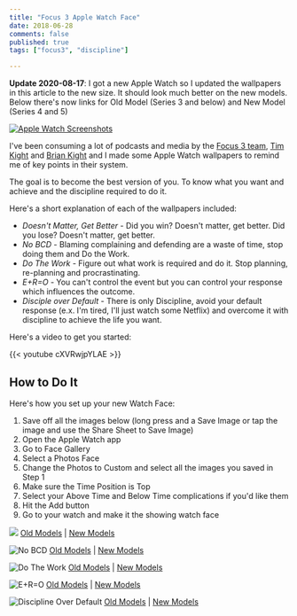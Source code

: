```yaml
---
title: "Focus 3 Apple Watch Face"
date: 2018-06-28
comments: false
published: true
tags: ["focus3", "discipline"]

---
```


**Update 2020-08-17**: I got a new Apple Watch so I updated the wallpapers in this article to the new size. It should look much better on the new models. Below there's now links for Old Model (Series 3 and below) and New Model (Series 4 and 5)

[![Apple Watch Screenshots](/focus3-apple-watch-face/focus3-apple-watch-face.gif)](/focus3-apple-watch-face/focus3-apple-watch-face.gif)

I've been consuming a lot of podcasts and media by the [Focus 3 team](http://focus3.com), [Tim Kight](https://twitter.com/timothykight) and [Brian Kight](https://twitter.com/tbriankight) and I made some Apple Watch wallpapers to remind me of key points in their system.

The goal is to become the best version of you. To know what you want and achieve and the discipline required to do it.

Here's a short explanation of each of the wallpapers included:

- _Doesn't Matter, Get Better_ - Did you win? Doesn't matter, get better. Did you lose? Doesn't matter, get better.
- _No BCD_ - Blaming complaining and defending are a waste of time, stop doing them and Do the Work.
- _Do The Work_ - Figure out what work is required and do it. Stop planning, re-planning and procrastinating.
- _E+R=O_ - You can't control the event but you can control your response which influences the outcome. 
- _Disciple over Default_ - There is only Discipline, avoid your default response (e.x. I'm tired, I'll just watch some Netflix) and overcome it with discipline to achieve the life you want.

Here's a video to get you started:

{{< youtube cXVRwjpYLAE >}}


## How to Do It


Here's how you set up your new Watch Face:

1. Save off all the images below (long press and a Save Image or tap the image and use the Share Sheet to Save Image)
2. Open the Apple Watch app
3. Go to Face Gallery
4. Select a Photos Face
5. Change the Photos to Custom and select all the images you saved in Step 1
6. Make sure the Time Position is Top
7. Select your Above Time and Below Time complications if you'd like them
8. Hit the Add button
9. Go to your watch and make it the showing watch face


![](/focus3-apple-watch-face/dmgb.png)
[Old Models](/focus3-apple-watch-face/dmgb.png) | 
[New Models](/focus3-apple-watch-face/dmgb_new.jpg)

![No BCD](/focus3-apple-watch-face/no_bcd.png)
[Old Models](/focus3-apple-watch-face/no_bcd.png) | 
[New Models](/focus3-apple-watch-face/no_bcd_new.jpg)

![Do The Work](/focus3-apple-watch-face/do_the_work.png)
[Old Models](/focus3-apple-watch-face/do_the_work.png) | 
[New Models](/focus3-apple-watch-face/do_the_work_new.jpg)


![E+R=O](/focus3-apple-watch-face/eplusrequalso.png)
[Old Models](/focus3-apple-watch-face/eplusrequalso.png) | 
[New Models](/focus3-apple-watch-face/eplusrequalso_new.jpg)


![Discipline Over Default](/focus3-apple-watch-face/discipline_default.png)
[Old Models](/focus3-apple-watch-face/discipline_default.png) | 
[New Models](/focus3-apple-watch-face/discipline_default_new.jpg)

